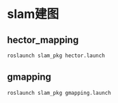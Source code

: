 # slam建图

## hector_mapping

```bash
roslaunch slam_pkg hector.launch
```

## gmapping

```bash
roslaunch slam_pkg gmapping.launch
```
